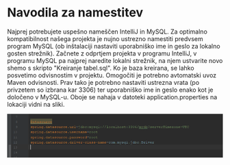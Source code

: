 # Navodila za namestitev

Najprej potrebujete uspešno nameščen IntelliJ in MySQL. 
Za optimalno kompatibilnost našega projekta je nujno ustrezno namestiti predvsem program MySQL (ob inštalaciji nastaviti uporabniško ime in geslo za lokalno gosten strežnik).
Začnete z odprtjem projekta v programu IntelliJ, v programu MySQL pa najprej naredite lokalni strežnik, na njem ustvarite novo shemo s skripto "Kreiranje tabel.sql".
Ko je baza kreirana, se lahko posvetimo odvisnostim v projektu. Omogočiti je potrebno avtomatski uvoz Maven odvisnosti. Prav tako je potrebno nastaviti ustrezna vrata (po privzetem so izbrana kar 3306) ter uporabniško ime in geslo enako kot je določeno v MySQL-u.
Oboje se nahaja v datoteki application.properties na lokaciji vidni na sliki.
<p align="center"><img src="slike-navodila/uporImeInGeslo.PNG" alt="NepremicninskaAgencija" title="NepremicninskaAgencija"/></p>
